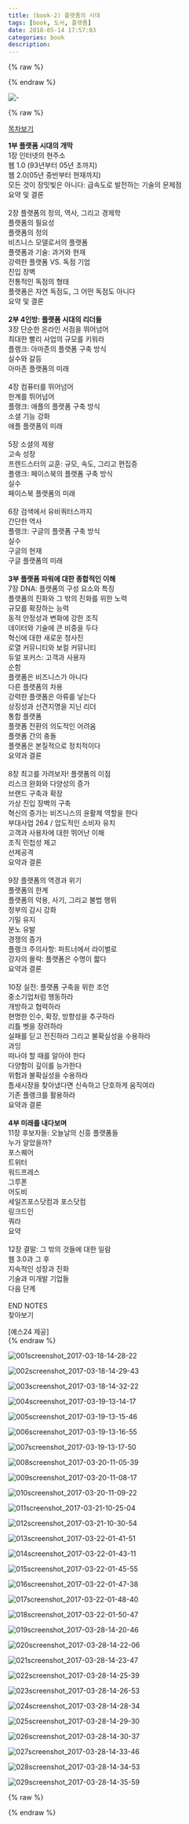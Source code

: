 ```yaml
---
title: (book-2) 플랫폼의 시대
tags: [book, 도서, 플랫폼]
date: 2018-05-14 17:57:03
categories: book
description:
---
```

{% raw %}

<div class="book_cnt">
{% endraw %}

![-](https://user-images.githubusercontent.com/34805973/40582285-49805124-61ac-11e8-9600-5128d39dcab1.jpg)

{% raw %}	
	<div class="accordion">
		<div class="accordion-item">
			<a href="#" class="heading">
				<div class="icon"></div>
				<div class="title">목차보기</div>
			</a>
			<div class="content">
				
<div id="tableOfContentsContent">
<p><b>1부 플랫폼 시대의 개막</b>
<br>1장 인터넷의 현주소 
<br>웹 1.0 (93년부터 05년 초까지) 
<br>웹 2.0(05년 중반부터 현재까지)
<br>모든 것이 장밋빛은 아니다: 급속도로 발전하는 기술의 문제점 
<br>요약 및 결론
<br>
<br>2장 플랫폼의 정의, 역사, 그리고 경제학 
<br>플랫폼의 필요성 
<br>플랫폼의 정의 
<br>비즈니스 모델로서의 플랫폼 
<br>플랫폼과 기술: 과거와 현재 
<br>강력한 플랫폼 VS. 독점 기업
<br>진입 장벽 
<br>전통적인 독점의 형태 
<br>플랫폼은 자연 독점도, 그 어떤 독점도 아니다 
<br>요약 및 결론 
<br>
<br><b>2부 4인방: 플랫폼 시대의 리더들</b>
<br>3장 단순한 온라인 서점을 뛰어넘어
<br>최대한 빨리 사업의 규모를 키워라 
<br>플랭크: 아마존의 플랫폼 구축 방식
<br>실수와 갈등 
<br>아마존 플랫폼의 미래 
<br>
<br>4장 컴퓨터를 뛰어넘어 
<br>한계를 뛰어넘어 
<br>플랭크: 애플의 플랫폼 구축 방식 
<br>소셜 기능 강화 
<br>애플 플랫폼의 미래 
<br>
<br>5장 소셜의 제왕
<br>고속 성장
<br>프렌드스터의 교훈: 규모, 속도, 그리고 편집증
<br>플랭크: 페이스북의 플랫폼 구축 방식 
<br>실수
<br>페이스북 플랫폼의 미래
<br>
<br>6장 검색에서 유비쿼터스까지
<br>간단한 역사
<br>플랭크: 구글의 플랫폼 구축 방식
<br>실수
<br>구글의 현재 
<br>구글 플랫폼의 미래
<br>
<br><b>3부 플랫폼 파워에 대한 종합적인 이해</b>
<br>7장 DNA: 플랫폼의 구성 요소와 특징
<br>플랫폼의 진화와 그 밖의 진화를 위한 노력
<br>규모를 확장하는 능력
<br>동적 안정성과 변화에 강한 조직
<br>데이터와 기술에 큰 비중을 두다
<br>혁신에 대한 새로운 청사진
<br>로열 커뮤니티와 보컬 커뮤니티
<br>듀얼 포커스: 고객과 사용자
<br>순함
<br>플랫폼은 비즈니스가 아니다
<br>다른 플랫폼의 차용
<br>강력한 플랫폼은 아류를 낳는다 
<br>상징성과 선견지명을 지닌 리더 
<br>통합 플랫폼 
<br>플랫폼 전환의 의도적인 어려움 
<br>플랫폼 간의 충돌 
<br>플랫폼은 본질적으로 정치적이다
<br>요약과 결론
<br>
<br>8장 최고를 가려보자! 플랫폼의 이점 
<br>리스크 완화와 다양성의 증가 
<br>브랜드 구축과 확장
<br>가상 진입 장벽의 구축 
<br>혁신의 증가는 비즈니스의 윤활제 역할을 한다 
<br>부대사업 264 / 압도적인 소비자 유치 
<br>고객과 사용자에 대한 뛰어난 이해
<br>조직 민첩성 제고
<br>선제공격
<br>요약과 결론 
<br>
<br>9장 플랫폼의 역경과 위기 
<br>플랫폼의 한계 
<br>플랫폼의 악용, 사기, 그리고 불법 행위 
<br>정부의 감시 강화 
<br>기밀 유지
<br>분노 유발
<br>경쟁의 증가 
<br>플랭크 주의사항: 파트너에서 라이벌로
<br>강자의 몰락: 플랫폼은 수명이 짧다 
<br>요약과 결론 
<br>
<br>10장 실전: 플랫폼 구축을 위한 조언 
<br>중소기업처럼 행동하라 
<br>개방하고 협력하라 
<br>현명한 인수, 확장, 방향성을 추구하라
<br>리틀 벳을 장려하라 
<br>실패를 딛고 전진하라 그리고 불확실성을 수용하라 
<br>과잉 
<br>떠나야 할 때를 알아야 한다 
<br>다양함이 깊이를 능가한다 
<br>위험과 불확실성을 수용하라 
<br>틈새시장을 찾아냈다면 신속하고 단호하게 움직여라 
<br>기존 플랭크를 활용하라 
<br>요약과 결론 
<br>
<br><b>4부 미래를 내다보며</b>
<br>11장 후보자들: 오늘날의 신흥 플랫폼들
<br>누가 알았을까? 
<br>포스퀘어
<br>트위터 
<br>워드프레스 
<br>그루폰
<br>어도비 
<br>세일즈포스닷컴과 포스닷컴 
<br>링크드인 
<br>쿼라 
<br>요약 
<br>
<br>12장 결말: 그 밖의 것들에 대한 일람 
<br>웹 3.0과 그 후 
<br>지속적인 성장과 진화 
<br>기술과 미개발 기업들 
<br>다음 단계
<br>
<br>END NOTES
<br>찾아보기</p>
<span class="info_add">[예스24 제공]</span>
</div>
		</div>
	</div>
</div>

<div class="book-img">
{% endraw %}

![001screenshot_2017-03-18-14-28-22](https://user-images.githubusercontent.com/34805973/39987703-682f9a6e-57a0-11e8-9fce-6522b04e8fa1.png)

![002screenshot_2017-03-18-14-29-43](https://user-images.githubusercontent.com/34805973/39987704-685790e6-57a0-11e8-88e2-da126d2d3010.png)

![003screenshot_2017-03-18-14-32-22](https://user-images.githubusercontent.com/34805973/39987705-687eb1d0-57a0-11e8-9793-ee0b16596d91.png)

![004screenshot_2017-03-19-13-14-17](https://user-images.githubusercontent.com/34805973/39987706-68a6adde-57a0-11e8-97e0-41ac15e03f2f.png)

![005screenshot_2017-03-19-13-15-46](https://user-images.githubusercontent.com/34805973/39987708-68cee858-57a0-11e8-9e0a-da768d65e232.png)

![006screenshot_2017-03-19-13-16-55](https://user-images.githubusercontent.com/34805973/39987710-68fb391c-57a0-11e8-9b41-83f6e6cb1d66.png)

![007screenshot_2017-03-19-13-17-50](https://user-images.githubusercontent.com/34805973/39987711-6924f6d0-57a0-11e8-80c1-d87202c8b8e8.png)

![008screenshot_2017-03-20-11-05-39](https://user-images.githubusercontent.com/34805973/39987712-694e1b32-57a0-11e8-8b9c-e989dbf40426.png)

![009screenshot_2017-03-20-11-08-17](https://user-images.githubusercontent.com/34805973/39987713-6978ae92-57a0-11e8-9ec3-5a8e2cea39d3.png)

![010screenshot_2017-03-20-11-09-22](https://user-images.githubusercontent.com/34805973/39987715-69a021b6-57a0-11e8-8672-10d846a6777e.png)

![011screenshot_2017-03-21-10-25-04](https://user-images.githubusercontent.com/34805973/39987716-69f6a446-57a0-11e8-9f0f-2ea1227020f1.png)

![012screenshot_2017-03-21-10-30-54](https://user-images.githubusercontent.com/34805973/39987717-6a1fabac-57a0-11e8-9391-fef0a27ae853.png)

![013screenshot_2017-03-22-01-41-51](https://user-images.githubusercontent.com/34805973/39987718-6a4aaece-57a0-11e8-982e-4e149af98cb4.png)

![014screenshot_2017-03-22-01-43-11](https://user-images.githubusercontent.com/34805973/39987719-6a739276-57a0-11e8-98c6-e6e805d155e7.png)

![015screenshot_2017-03-22-01-45-55](https://user-images.githubusercontent.com/34805973/39987720-6aa170c4-57a0-11e8-9d97-0772f6b96772.png)

![016screenshot_2017-03-22-01-47-38](https://user-images.githubusercontent.com/34805973/39987721-6ac91390-57a0-11e8-9921-038ff07485da.png)

![017screenshot_2017-03-22-01-48-40](https://user-images.githubusercontent.com/34805973/39987722-6afa5518-57a0-11e8-8af2-604fd74dcb75.png)

![018screenshot_2017-03-22-01-50-47](https://user-images.githubusercontent.com/34805973/39987723-6b2985ea-57a0-11e8-87e2-0d8e1aea3548.png)

![019screenshot_2017-03-28-14-20-46](https://user-images.githubusercontent.com/34805973/39987724-6b51acdc-57a0-11e8-9a0d-3ec9e8f49f5a.png)

![020screenshot_2017-03-28-14-22-06](https://user-images.githubusercontent.com/34805973/39987725-6b8cf968-57a0-11e8-83c7-4ebb7fd1ad12.png)

![021screenshot_2017-03-28-14-23-47](https://user-images.githubusercontent.com/34805973/39987727-6bd3feda-57a0-11e8-999d-43dec5c04529.png)

![022screenshot_2017-03-28-14-25-39](https://user-images.githubusercontent.com/34805973/39987728-6bfd1a0e-57a0-11e8-8aa8-f9a1beb4d659.png)

![023screenshot_2017-03-28-14-26-53](https://user-images.githubusercontent.com/34805973/39987729-6c269776-57a0-11e8-89f5-e27a37185c07.png)

![024screenshot_2017-03-28-14-28-34](https://user-images.githubusercontent.com/34805973/39987730-6c55c208-57a0-11e8-8756-eb9506188915.png)

![025screenshot_2017-03-28-14-29-30](https://user-images.githubusercontent.com/34805973/39987731-6c83644c-57a0-11e8-8a1e-003a1cbb1be8.png)

![026screenshot_2017-03-28-14-30-37](https://user-images.githubusercontent.com/34805973/39987732-6cab070e-57a0-11e8-924a-5a4484e31617.png)

![027screenshot_2017-03-28-14-33-46](https://user-images.githubusercontent.com/34805973/39987733-6cddb564-57a0-11e8-9e32-0b34404d9ca0.png)

![028screenshot_2017-03-28-14-34-53](https://user-images.githubusercontent.com/34805973/39987734-6d06b5a4-57a0-11e8-960e-3bf54128b573.png)

![029screenshot_2017-03-28-14-35-59](https://user-images.githubusercontent.com/34805973/39987735-6d344bae-57a0-11e8-9c5f-cfac3c7ca886.png)


{% raw %}
</div>
</div>
{% endraw %}


